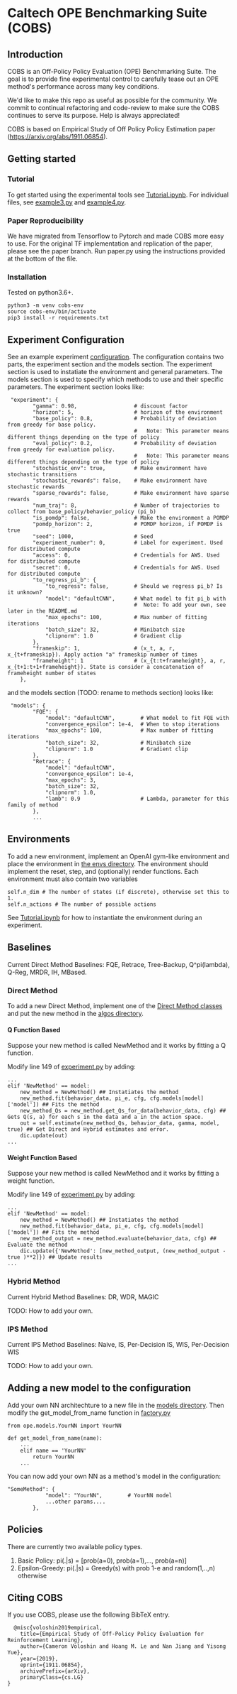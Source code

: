 # Caltech OPE Benchmarking Suite (COBS)

## Introduction

COBS is an Off-Policy Policy Evaluation (OPE) Benchmarking Suite. The goal is to provide fine experimental control to carefully tease out an OPE method's performance across many key conditions. 

We'd like to make this repo as useful as possible for the community. We commit to continual refactoring and code-review to make sure the COBS continues to serve its purpose. Help is always appreciated!

COBS is based on Empirical Study of Off Policy Policy Estimation paper (https://arxiv.org/abs/1911.06854). 

## Getting started

### Tutorial

To get started using the experimental tools see [Tutorial.ipynb](https://github.com/clvoloshin/COBS/blob/master/Tutorial.ipynb). For individual files, see [example3.py](https://github.com/clvoloshin/COBS/blob/master/example3.py) and [example4.py](https://github.com/clvoloshin/COBS/blob/master/example4.py).

### Paper Reproducibility

We have migrated from Tensorflow to Pytorch and made COBS more easy to use. For the original TF implementation and replication of the paper, please see the paper branch. Run paper.py using the instructions provided at the bottom of the file.

### Installation

Tested on python3.6+.
```
python3 -m venv cobs-env
source cobs-env/bin/activate
pip3 install -r requirements.txt
```

## Experiment Configuration

See an example experiment [configuration](https://github.com/clvoloshin/COBS/blob/master/cfgs/nn_example_cfg.json). The configuration contains two parts, the experiment section and the models section. The experiment section is used to instatiate the environment and general parameters. The models section is used to specify which methods to use and their specific parameters.
The experiment section looks like:
```
 "experiment": {
        "gamma": 0.98,                  # discount factor
        "horizon": 5,                   # horizon of the environment
        "base_policy": 0.8,             # Probability of deviation from greedy for base policy. 
                                        #   Note: This parameter means different things depending on the type of policy
        "eval_policy": 0.2,             # Probability of deviation from greedy for evaluation policy. 
                                        #   Note: This parameter means different things depending on the type of policy
        "stochastic_env": true,         # Make environment have stochastic transitions 
        "stochastic_rewards": false,    # Make environment have stochastic rewards
        "sparse_rewards": false,        # Make environment have sparse rewards
        "num_traj": 8,                  # Number of trajectories to collect from base_policy/behavior_policy (pi_b)
        "is_pomdp": false,              # Make the environment a POMDP
        "pomdp_horizon": 2,             # POMDP horizon, if POMDP is true
        "seed": 1000,                   # Seed
        "experiment_number": 0,         # Label for experiment. Used for distributed compute
        "access": 0,                    # Credentials for AWS. Used for distributed compute
        "secret": 0,                    # Credentials for AWS. Used for distributed compute
        "to_regress_pi_b": {
            "to_regress": false,        # Should we regress pi_b? Is it unknown?
            "model": "defaultCNN",      # What model to fit pi_b with
                                        #  Note: To add your own, see later in the README.md
            "max_epochs": 100,          # Max number of fitting iterations
            "batch_size": 32,           # Minibatch size
            "clipnorm": 1.0             # Gradient clip
        },
        "frameskip": 1,                 # (x_t, a, r, x_{t+frameskip}). Apply action "a" frameskip number of times
        "frameheight": 1                # (x_{t:t+frameheight}, a, r, x_{t+1:t+1+frameheight}). State is consider a concatenation of frameheight number of states
    },
```
and the models section (TODO: rename to methods section) looks like:
```
 "models": {
        "FQE": {
            "model": "defaultCNN",        # What model to fit FQE with
            "convergence_epsilon": 1e-4,  # When to stop iterations
            "max_epochs": 100,            # Max number of fitting iterations
            "batch_size": 32,             # Minibatch size
            "clipnorm": 1.0               # Gradient clip
        },
        "Retrace": {
            "model": "defaultCNN",
            "convergence_epsilon": 1e-4,
            "max_epochs": 3,
            "batch_size": 32,
            "clipnorm": 1.0,
            "lamb": 0.9                   # Lambda, parameter for this family of method
        },
        ...
```

## Environments

To add a new environment, implement an OpenAI gym-like environment and place the environment in [the envs directory](https://github.com/clvoloshin/COBS/tree/master/ope/envs). The environment should implement the reset, step, and (optionally) render functions. Each environment must also contain two variables
```
self.n_dim # The number of states (if discrete), otherwise set this to 1.
self.n_actions # The number of possible actions 
```

See [Tutorial.ipynb](https://github.com/clvoloshin/COBS/blob/master/Tutorial.ipynb) for how to instantiate the environment during an experiment.

## Baselines

Current Direct Method Baselines: FQE, Retrace, Tree-Backup, Q^pi(lambda), Q-Reg, MRDR, IH, MBased.

### Direct Method

To add a new Direct Method, implement one of the [Direct Method classes](https://github.com/clvoloshin/COBS/blob/master/ope/algos/direct_method.py) and put the new method in the [algos directory](https://github.com/clvoloshin/COBS/blob/master/ope/algos).

#### Q Function Based
Suppose your new method is called NewMethod and it works by fitting a Q function.

Modify line 149 of [experiment.py](https://github.com/clvoloshin/COBS/blob/master/ope/experiment_tools/experiment.py) by adding:
```
...
elif 'NewMethod' == model:
    new_method = NewMethod() ## Instatiates the method
    new_method.fit(behavior_data, pi_e, cfg, cfg.models[model]['model']) ## Fits the method
    new_method_Qs = new_method.get_Qs_for_data(behavior_data, cfg) ## Gets Q(s, a) for each s in the data and a in the action space. 
    out = self.estimate(new_method_Qs, behavior_data, gamma, model, true) ## Get Direct and Hybrid estimates and error.
    dic.update(out)
...
```

#### Weight Function Based
Suppose your new method is called NewMethod and it works by fitting a weight function.

Modify line 149 of [experiment.py](https://github.com/clvoloshin/COBS/blob/master/ope/experiment_tools/experiment.py) by adding:
```
...
elif 'NewMethod' == model:
    new_method = NewMethod() ## Instatiates the method
    new_method.fit(behavior_data, pi_e, cfg, cfg.models[model]['model']) ## Fits the method
    new_method_output = new_method.evaluate(behavior_data, cfg) ## Evaluate the method
    dic.update({'NewMethod': [new_method_output, (new_method_output - true )**2]}) ## Update results
...
```

### Hybrid Method

Current Hybrid Method Baselines: DR, WDR, MAGIC

TODO: How to add your own.

### IPS Method

Current IPS Method Baselines: Naive, IS, Per-Decision IS, WIS, Per-Decision WIS

TODO: How to add your own.

## Adding a new model to the configuration

Add your own NN architechture to a new file in the [models directory](https://github.com/clvoloshin/COBS/tree/master/ope/models). Then modify the get_model_from_name function in [factory.py](https://github.com/clvoloshin/COBS/blob/master/ope/experiment_tools/factory.py)
```
from ope.models.YourNN import YourNN

def get_model_from_name(name):
    ...
    elif name == 'YourNN'
        return YourNN
    ...
```
You can now add your own NN as a method's model in the configuration:
```
"SomeMethod": {
            "model": "YourNN",        # YourNN model
            ...other params....
        },
``` 

## Policies

There are currently two available policy types.
1. Basic Policy: pi(.|s) = [prob(a=0), prob(a=1),..., prob(a=n)]
2. Epsilon-Greedy: pi(.|s) = Greedy(s) with prob 1-e and random(1,..,n) otherwise


## <a name="CitingCOBS"></a>Citing COBS

If you use COBS, please use the following BibTeX entry.

```
  @misc{voloshin2019empirical,
    title={Empirical Study of Off-Policy Policy Evaluation for Reinforcement Learning},
    author={Cameron Voloshin and Hoang M. Le and Nan Jiang and Yisong Yue},
    year={2019},
    eprint={1911.06854},
    archivePrefix={arXiv},
    primaryClass={cs.LG}
}
```


